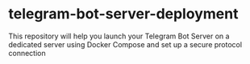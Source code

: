 # telegram-bot-server-deployment

This repository will help you launch your Telegram Bot Server on a dedicated server using Docker Compose and set up a secure protocol connection
